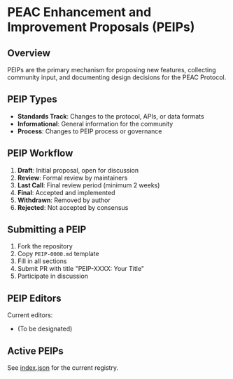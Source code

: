 # PEAC Enhancement and Improvement Proposals (PEIPs)

## Overview

PEIPs are the primary mechanism for proposing new features, collecting community input, and documenting design decisions for the PEAC Protocol.

## PEIP Types

- **Standards Track**: Changes to the protocol, APIs, or data formats
- **Informational**: General information for the community
- **Process**: Changes to PEIP process or governance

## PEIP Workflow

1. **Draft**: Initial proposal, open for discussion
2. **Review**: Formal review by maintainers
3. **Last Call**: Final review period (minimum 2 weeks)
4. **Final**: Accepted and implemented
5. **Withdrawn**: Removed by author
6. **Rejected**: Not accepted by consensus

## Submitting a PEIP

1. Fork the repository
2. Copy `PEIP-0000.md` template
3. Fill in all sections
4. Submit PR with title "PEIP-XXXX: Your Title"
5. Participate in discussion

## PEIP Editors

Current editors:

- (To be designated)

## Active PEIPs

See [index.json](./index.json) for the current registry.
